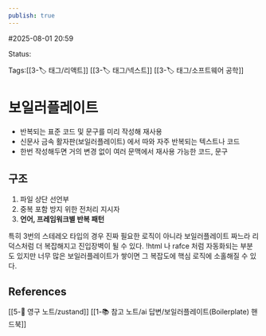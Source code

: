 ```yaml
---
publish: true
---
```

#2025-08-01 20:59

Status: 

Tags:[[3-🏷️ 태그/리액트]] [[3-🏷️ 태그/넥스트]] [[3-🏷️ 태그/소프트웨어 공학]]

# 보일러플레이트
- 반복되는 표준 코드 및 문구를 미리 작성해 재사용
- 신문사 금속 활자판(보일러플레이트) 에서 따와 자주 반복되는 텍스트나 코드
- 한번 작성해두면 거의 변경 없이 여러 문맥에서 재사용 가능한 코드, 문구

## 구조
1. 파일 상단 선언부
2. 중복 포함 방지 위한 전처리 지시자
3. **언어, 프레임워크별 반복 패턴**

특히 3번의 스테레오 타입의 경우 진짜 필요한 로직이 아니라 보일러플레이트 짜느라 
리덕스처럼 더 복잡해지고 진입장벽이 될 수 있다.
!html 나 rafce 처럼 자동화되는 부분도 있지만 너무 많은 보일러플레이트가 쌓이면 그 복잡도에 핵심 로직에 소홀해질 수 있다.
## References
 [[5-💎 영구 노트/zustand]]
 [[1-📚 참고 노트/ai 답변/보일러플레이트(Boilerplate) 핸드북]]